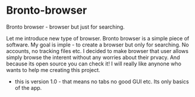 # Bronto-browser
Bronto browser - browser but just for searching. 

Let me introduce new type of browser.
Bronto browser is a simple piece of software. My goal is imple - to create a browser but only for searching. No accounts, no tracking files etc. I decided to make browser that user allows simply browse the interent without any worries about their prvacy. And because its open source you can check it!
I will really like anynone who wants to help me creating this project.

* this is version 1.0 - that means no tabs no good GUI etc. Its only basics of the app.
